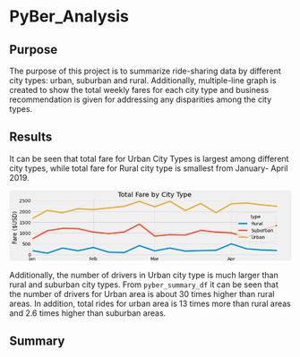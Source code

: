 # PyBer_Analysis
## Purpose
The purpose of this project is to summarize ride-sharing data by different city types: urban, suburban and rural. Additionally, multiple-line graph is created to show the total weekly fares for each city type and business recommendation is given for addressing any disparities among the city types.
## Results
It can be seen that total fare for Urban City Types is largest among different city types, while total fare for Rural city type is smallest from January- April 2019. 

![Image1](https://github.com/amirimah/PyBer_Analysis/blob/main/PyBer_fare_summary.png?raw=true)  

Additionally, the number of drivers in Urban city type is much larger than rural and suburban city types. From `pyber_summary_df` it can be seen that the number of drivers for Urban area is about 30 times higher than rural areas. In addition, total rides for urban area is 13 times more than rural areas and 2.6 times higher than suburban areas. 


## Summary
